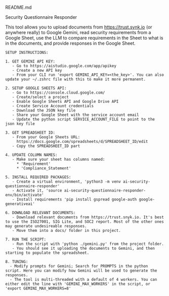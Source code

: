 README.md

Security Questionnaire Responder

This tool allows you to upload documents from https://trust.synk.io (or anywhere really) to Google Gemini, read security requirements from a Google Sheet, use the LLM to compare requirements in the Sheet to what is in the documents, and provide responses in the Google Sheet.


    SETUP INSTRUCTIONS:
    
    1. GET GEMINI API KEY:
       - Go to https://aistudio.google.com/app/apikey
       - Create a new API key
       - From your CLI run 'export GEMINI_API_KEY=<the_key>'. You can also update your ~/.zshrc file with this to make it more permanent.
    
    2. SETUP GOOGLE SHEETS API:
       - Go to https://console.cloud.google.com/
       - Create/select a project
       - Enable Google Sheets API and Google Drive API
       - Create Service Account credentials
       - Download the JSON key file
       - Share your Google Sheet with the service account email
       - Update the python script SERVICE_ACCOUNT_FILE to point to the json key file
    
    3. GET SPREADSHEET ID:
       - From your Google Sheets URL: 
         https://docs.google.com/spreadsheets/d/SPREADSHEET_ID/edit
       - Copy the SPREADSHEET_ID part
    
    4. UPDATE COLUMN NAMES:
       - Make sure your sheet has columns named:
         * 'Requirement'
         * 'Compliance_Statement'
    
    5. INSTALL REQUIRED PACKAGES:
       - Create a virtual environment, 'python3 -m venv ai-security-questionnaire-responder'
       - Activate it, 'source ai-security-questionnaire-responder-env/bin/activate'
       - Install requirements 'pip install gspread google-auth google-generativeai'
    
    6. DOWNLOAD RELEVANT DOCUMENTS:
       - Download relevant documents from https://trust.snyk.io. It's best to use the ISO27001, SIG Lite, and SOC2 report. Most of the other ones may generate undesireable responses.
       - Move them into a docs/ folder in this project.

    7. RUN THE SCRIPT:
       - Run the script with 'python ./gemini.py' from the project folder.
       - You should see it uploading the documents to Gemini, and then starting to populate the spreadsheet.

    8. TUNING:
      - Modify prompts for Gemini; Search for PROMPTS in the python script. Here you can modify how Gemini will be used to generate the responses.
      - The tool is multi-threaded with a default of 4 workers. You can either edit the line with 'GEMINI_MAX_WORKERS' in the script, or 'export GEMINI_MAX_WORKERS=8'